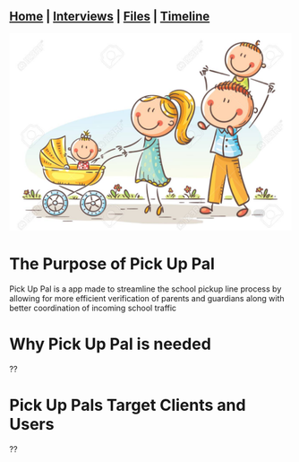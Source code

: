 ## [Home](/) | [Interviews](/tabs/interviews) | [Files](/tabs/files) | [Timeline](/tabs/timeline)



![ALT TEXT](Family.jpg)

# The Purpose of Pick Up Pal
Pick Up Pal is a app made to streamline the school pickup line process by allowing for more efficient verification of parents and guardians along with better coordination of incoming school traffic


# Why Pick Up Pal is needed
??


# Pick Up Pals Target Clients and Users
??
